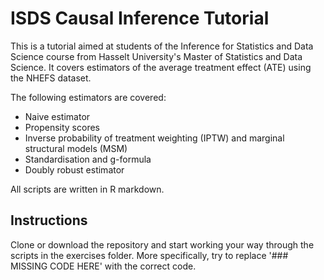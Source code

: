 # ISDS Causal Inference Tutorial

This is a tutorial aimed at students of the Inference for Statistics and Data Science course from Hasselt University's Master of Statistics and Data Science. 
It covers estimators of the average treatment effect (ATE) using the NHEFS dataset.

The following estimators are covered:

- Naive estimator
- Propensity scores
- Inverse probability of treatment weighting (IPTW) and marginal structural models (MSM)
- Standardisation and g-formula
- Doubly robust estimator

All scripts are written in R markdown.

## Instructions

Clone or download the repository and start working your way through the scripts in the exercises folder. 
More specifically, try to replace '### MISSING CODE HERE' with the correct code.
